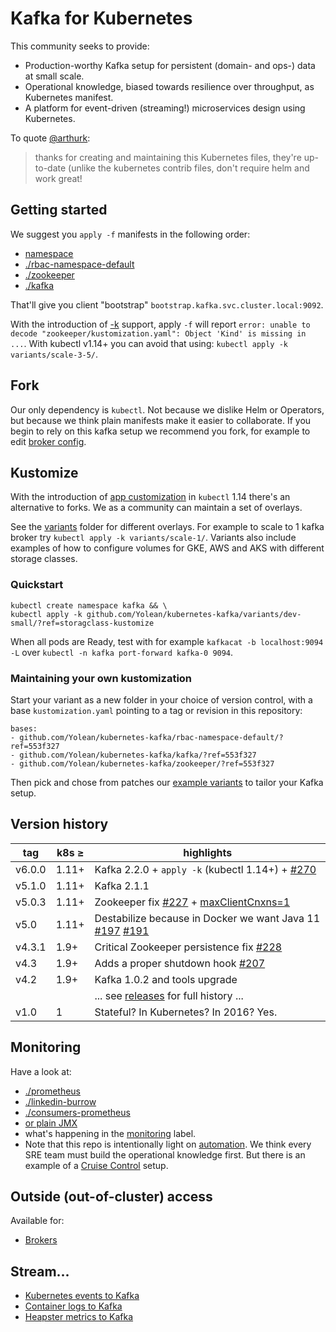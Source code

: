 # Kafka for Kubernetes

This community seeks to provide:
 * Production-worthy Kafka setup for persistent (domain- and ops-) data at small scale.
 * Operational knowledge, biased towards resilience over throughput, as Kubernetes manifest.
 * A platform for event-driven (streaming!) microservices design using Kubernetes.

To quote [@arthurk](https://github.com/Yolean/kubernetes-kafka/issues/82#issuecomment-337532548):

> thanks for creating and maintaining this Kubernetes files, they're up-to-date (unlike the kubernetes contrib files, don't require helm and work great!

## Getting started

We suggest you `apply -f` manifests in the following order:
 * [namespace](./00-namespace.yml)
 * [./rbac-namespace-default](./rbac-namespace-default/)
 * [./zookeeper](./zookeeper/)
 * [./kafka](./kafka/)

That'll give you client "bootstrap" `bootstrap.kafka.svc.cluster.local:9092`.

With the introduction of [-k](#kustomize) support, apply `-f` will report `error: unable to decode "zookeeper/kustomization.yaml": Object 'Kind' is missing in ...`. With kubectl v1.14+ you can avoid that using: `kubectl apply -k variants/scale-3-5/`.

## Fork

Our only dependency is `kubectl`. Not because we dislike Helm or Operators, but because we think plain manifests make it easier to collaborate.
If you begin to rely on this kafka setup we recommend you fork, for example to edit [broker config](https://github.com/Yolean/kubernetes-kafka/blob/master/kafka/10broker-config.yml#L47).

## Kustomize

With the introduction of [app customization](https://kubectl.docs.kubernetes.io/pages/app_customization/introduction.html) in `kubectl` 1.14 there's an alternative to forks. We as a community can maintain a set of overlays.

See the [variants](./variants) folder for different overlays. For example to scale to 1 kafka broker try `kubectl apply -k variants/scale-1/`.
Variants also include examples of how to configure volumes for GKE, AWS and AKS with different storage classes.

### Quickstart

```
kubectl create namespace kafka && \
kubectl apply -k github.com/Yolean/kubernetes-kafka/variants/dev-small/?ref=storagclass-kustomize
```

When all pods are Ready, test with for example `kafkacat -b localhost:9094 -L` over `kubectl -n kafka port-forward kafka-0 9094`.

### Maintaining your own kustomization

Start your variant as a new folder in your choice of version control, with a base `kustomization.yaml` pointing to a tag or revision in this repository:

```
bases:
- github.com/Yolean/kubernetes-kafka/rbac-namespace-default/?ref=553f327
- github.com/Yolean/kubernetes-kafka/kafka/?ref=553f327
- github.com/Yolean/kubernetes-kafka/zookeeper/?ref=553f327
```

Then pick and chose from patches our [example variants](https://github.com/Yolean/kubernetes-kafka/tree/master/variants) to tailor your Kafka setup.

## Version history

| tag    | k8s ≥ | highlights  |
| ------ | ----- | ----------- |
| v6.0.0 | 1.11+ | Kafka 2.2.0 + `apply -k` (kubectl 1.14+) + [#270](https://github.com/Yolean/kubernetes-kafka/pull/270) |
| v5.1.0 | 1.11+ | Kafka 2.1.1 |
| v5.0.3 | 1.11+ | Zookeeper fix [#227](https://github.com/Yolean/kubernetes-kafka/pull/227) + [maxClientCnxns=1](https://github.com/Yolean/kubernetes-kafka/pull/230#issuecomment-445953857) |
| v5.0  | 1.11+  | Destabilize because in Docker we want Java 11 [#197](https://github.com/Yolean/kubernetes-kafka/pull/197) [#191](https://github.com/Yolean/kubernetes-kafka/pull/191) |
| v4.3.1 | 1.9+  | Critical Zookeeper persistence fix [#228](https://github.com/Yolean/kubernetes-kafka/pull/228) |
| v4.3  | 1.9+   | Adds a proper shutdown hook [#207](https://github.com/Yolean/kubernetes-kafka/pull/207) |
| v4.2  | 1.9+   | Kafka 1.0.2 and tools upgrade |
|       |        | ... see [releases](https://github.com/Yolean/kubernetes-kafka/releases) for full history ... |
| v1.0  | 1      | Stateful? In Kubernetes? In 2016? Yes. |

## Monitoring

Have a look at:
 * [./prometheus](./prometheus/)
 * [./linkedin-burrow](./linkedin-burrow/)
 * [./consumers-prometheus](./consumers-prometheus/)
 * [or plain JMX](https://github.com/Yolean/kubernetes-kafka/pull/96)
 * what's happening in the [monitoring](https://github.com/Yolean/kubernetes-kafka/labels/monitoring) label.
 * Note that this repo is intentionally light on [automation](https://github.com/Yolean/kubernetes-kafka/labels/automation). We think every SRE team must build the operational knowledge first. But there is an example of a [Cruise Control](./cruise-control/) setup.

## Outside (out-of-cluster) access

Available for:

 * [Brokers](./outside-services/)

## Stream...

 * [Kubernetes events to Kafka](./events-kube/)
 * [Container logs to Kafka](https://github.com/Yolean/kubernetes-kafka/pull/131)
 * [Heapster metrics to Kafka](https://github.com/Yolean/kubernetes-kafka/pull/120)
